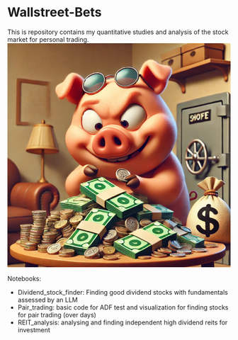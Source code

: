 # Wallstreet-Bets
This is repository contains my quantitative studies and analysis of the stock market for personal trading.
![repo image](Images/repo_image.png)

Notebooks:
- Dividend_stock_finder: Finding good dividend stocks with fundamentals assessed by an LLM
- Pair_trading: basic code for ADF test and visualization for finding stocks for pair trading (over days)
- REIT_analysis: analysing and finding independent high dividend reits for investment
